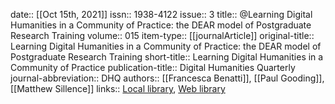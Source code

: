 date:: [[Oct 15th, 2021]]
issn:: 1938-4122
issue:: 3
title:: @Learning Digital Humanities in a Community of Practice: the DEAR model of Postgraduate Research Training
volume:: 015
item-type:: [[journalArticle]]
original-title:: Learning Digital Humanities in a Community of Practice: the DEAR model of Postgraduate Research Training
short-title:: Learning Digital Humanities in a Community of Practice
publication-title:: Digital Humanities Quarterly
journal-abbreviation:: DHQ
authors:: [[Francesca Benatti]], [[Paul Gooding]], [[Matthew Sillence]]
links:: [Local library](zotero://select/groups/2386895/items/RJFKU69K), [Web library](https://www.zotero.org/groups/2386895/items/RJFKU69K)
